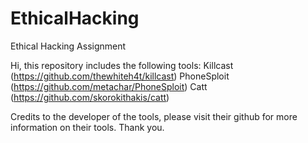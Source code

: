 # EthicalHacking
Ethical Hacking Assignment

Hi, this repository includes the following tools:
Killcast (https://github.com/thewhiteh4t/killcast)
PhoneSploit (https://github.com/metachar/PhoneSploit)
Catt (https://github.com/skorokithakis/catt)

Credits to the developer of the tools, please visit their github for more information on their tools.
Thank you.
